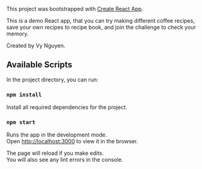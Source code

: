 This project was bootstrapped with [Create React App](https://github.com/facebookincubator/create-react-app).

This is a demo React app, that you can try making different coffee recipes, save your own recipes to recipe book, and join the challenge to check your memory.

Created by Vy Nguyen.

## Available Scripts

In the project directory, you can run:

### `npm install`

Install all required dependencies for the project.

### `npm start`

Runs the app in the development mode.<br>
Open [http://localhost:3000](http://localhost:3000) to view it in the browser.

The page will reload if you make edits.<br>
You will also see any lint errors in the console.


